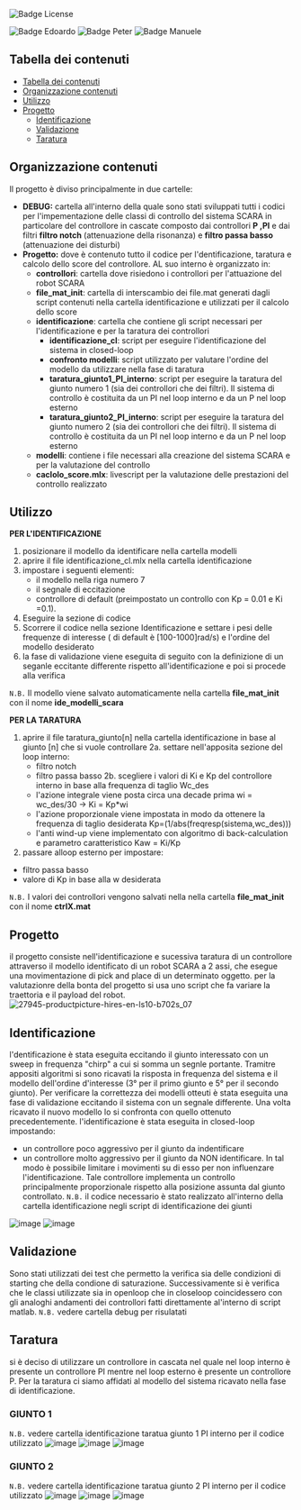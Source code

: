![Badge License]

![Badge Edoardo]
![Badge Peter]
![Badge Manuele]


## Tabella dei contenuti

- [Tabella dei contenuti](#tabella-dei-contenuti)
- [Organizzazione contenuti](#organizzazione-contenuti)
- [Utilizzo](#utilizzo)
- [Progetto](#progetto)
  - [Identificazione](#identificazione)
  - [Validazione](#validazione)
  - [Taratura](#taratura)

## Organizzazione contenuti
Il progetto è diviso principalmente in due cartelle:
- **DEBUG:** cartella all'interno della quale sono stati sviluppati tutti i codici per l'impementazione delle classi di controllo del sistema SCARA in particolare del controllore in cascate composto dai controllori **P ,PI** e dai filtri **filtro notch** (attenuazione della risonanza) e **filtro passa basso** (attenuazione dei disturbi)
- **Progetto:** dove è contenuto tutto il codice per l'dentificazione, taratura e calcolo dello score del controllore. AL suo interno è organizzato in:
  - **controllori**: cartella dove risiedono i controllori per l'attuazione del robot SCARA
  - **file_mat_init**: cartella di interscambio dei file.mat generati dagli script contenuti nella cartella identificazione e utilizzati per il calcolo dello score 
  - **identificazione**: cartella che contiene gli script necessari per l'identificazione e per la taratura dei controllori
    - **identificazione_cl**: script per eseguire l'identificazione del sistema in closed-loop
    - **confronto modelli**: script utilizzato per valutare l'ordine del modello da utilizzare nella fase di taratura
    - **taratura_giunto1_PI_interno**: script per eseguire la taratura del giunto numero 1 (sia dei controllori che dei filtri). Il sistema di controllo è costituita da un PI nel loop interno e da un P nel loop esterno
    - **taratura_giunto2_PI_interno**: script per eseguire la taratura del giunto numero 2 (sia dei controllori che dei filtri). Il sistema di controllo è costituita da un PI nel loop interno e da un P nel loop esterno  
  - **modelli**: contiene i file necessari alla creazione del sistema SCARA e per la valutazione del controllo
  - **caclolo_score.mlx**: livescript per la valutazione delle prestazioni del controllo realizzato  
## Utilizzo
**PER L'IDENTIFICAZIONE**
1. posizionare il modello da identificare nella cartella modelli
2. aprire il file identificazione_cl.mlx nella cartella identificazione 
3. impostare i seguenti elementi:
   - il modello nella riga numero 7
   - il segnale di eccitazione
   - controllore di default (preimpostato un controllo con Kp = 0.01 e Ki =0.1).
4. Eseguire la sezione di codice
5. Scorrere il codice nella sezione Identificazione e settare i pesi delle frequenze di interesse ( di default è [100-1000]rad/s) e l'ordine del modello desiderato
6. la fase di validazione viene eseguita di seguito con la definizione di un seganle eccitante differente rispetto all'identificazione e poi si procede alla verifica

 `N.B.` Il modello viene salvato automaticamente nella cartella **file_mat_init** con il nome **ide_modelli_scara**

**PER LA TARATURA**
1. aprire il file taratura_giunto[n] nella cartella identificazione in base al giunto [n] che si vuole controllare
2a. settare nell'apposita sezione del loop interno:
    - filtro notch
    - filtro passa basso 
2b. scegliere i valori di Ki e Kp del controllore interno in base alla frequenza di taglio Wc_des  
   - l'azione integrale viene posta circa una decade prima wi = wc_des/30 -> Ki = Kp*wi
   - l'azione proporzionale viene impostata in modo da ottenere la frequenza di taglio desiderata Kp=(1/abs(freqresp(sistema,wc_des)))
   - l'anti wind-up viene implementato con algoritmo di back-calculation e parametro caratteristico Kaw = Ki/Kp
3.  passare alloop esterno per impostare:
   - filtro passa basso
   - valore di Kp in base alla w desiderata

`N.B.` I valori dei controllori vengono salvati nella nella cartella **file_mat_init** con il nome **ctrlX.mat**

## Progetto
il progetto consiste nell'identificazione e sucessiva taratura di un controllore attraverso il modello identificato di un robot SCARA a 2 assi, che esegue una movimentazione di pick and place di un determinato oggetto. per la valutazionre della bonta del progetto si usa uno script che fa variare la traettoria e il payload del robot.
![27945-productpicture-hires-en-ls10-b702s_07](https://github.com/EdoGitMira/Progetto_LAB_Automatica/assets/49036361/cbf687ad-7725-4ec1-b7af-789939c58dc9)


## Identificazione
l'dentificazione è stata eseguita eccitando il giunto interessato con un sweep in frequenza "chirp" a cui si somma un segnle portante.
Tramitre appositi algoritmi si sono ricavati la risposta in frequenza del sistema e il modello dell'ordine d'interesse (3° per il primo giunto e 5° per il secondo giunto).
Per verificare la correttezza dei modelli otteuti è stata eseguita una fase di validazione eccitando il sistema con un segnale differente. Una volta ricavato il nuovo modello lo si confronta con quello ottenuto precedentemente.
l'identificazione è stata eseguita in closed-loop impostando:
  - un controllore poco aggressivo per il giunto da indentificare
  - un controllore molto aggressivo per il giunto da NON identificare. In tal modo è possibile limitare i movimenti su di esso per non influenzare l'identificazione. Tale controllore implementa un controllo principalmente proporzionale rispetto alla posizione assunta dal giunto controllato.
`N.B.` il codice necessario è stato realizzato all'interno della cartella identificazione negli script di identificazione dei giunti

![image](https://github.com/EdoGitMira/Progetto_LAB_Automatica/assets/49036361/99c6af10-4a14-4407-a690-c2e91acf384c)
![image](https://github.com/EdoGitMira/Progetto_LAB_Automatica/assets/49036361/45c44465-760a-4628-bbe6-c6c5e1c59b33)


## Validazione
Sono stati utilizzati dei test che permetto la verifica sia delle condizioni di starting che della condione di saturazione. Successivamente si è verifica che le classi utilizzate sia in openloop che in closeloop coincidessero con gli analoghi andamenti dei controllori fatti direttamente al'interno di script matlab.
`N.B.` vedere cartella debug per risulatati


## Taratura
si è deciso di utilizzare un controllore in cascata nel quale nel loop interno è presente un controllore PI mentre nel loop esterno è presente un controllore P.
Per la taratura ci siamo affidati al modello del sistema ricavato nella fase di identificazione.
### GIUNTO 1
`N.B.` vedere cartella identificazione taratua giunto 1 PI interno per il codice utilizzato
![image](https://github.com/EdoGitMira/Progetto_LAB_Automatica/assets/49036361/a8412669-4857-4ff6-9513-057d87c992ec)
![image](https://github.com/EdoGitMira/Progetto_LAB_Automatica/assets/49036361/786f4fc2-03d3-4fc7-b57b-d3a427ea8ce6)
![image](https://github.com/EdoGitMira/Progetto_LAB_Automatica/assets/49036361/c01a3ed0-3ebd-459e-9490-f871e64f92e2)

### GIUNTO 2
`N.B.` vedere cartella identificazione taratua giunto 2 PI interno per il codice utilizzato
![image](https://github.com/EdoGitMira/Progetto_LAB_Automatica/assets/49036361/ac3d6805-69f2-4479-982a-3950a2fcf844)
![image](https://github.com/EdoGitMira/Progetto_LAB_Automatica/assets/49036361/2d925c13-6448-474a-a1ac-f1bdc1f5ee18)
![image](https://github.com/EdoGitMira/Progetto_LAB_Automatica/assets/49036361/e3bbf8e2-2e2c-44a4-9d21-b221533f112a)


[Badge License]: https://img.shields.io/badge/License-MIT-yellow.svg?style=for-the-badge
[Badge Edoardo]: https://img.shields.io/badge/Edoardo_Mirandola-FF6600?style=for-the-badge
[Badge Manuele]: https://img.shields.io/badge/Manuele_Pennacchio-FF6600?style=for-the-badge
[Badge Peter]: https://img.shields.io/badge/Peter_William_Fares-FF6600?style=for-the-badge
